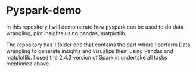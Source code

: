 # Pyspark-demo
In this repository I will demonstrate how pyspark can be used to do data wrangling, plot insights using pandas, matplotlib.

The repository has 1 folder one that contains the part where I perform Data wrangling to generate insights and visualize them using Pandas and matplotlib. 
I used the 2.4.3 version of Spark in undertake all tasks mentioned above.

